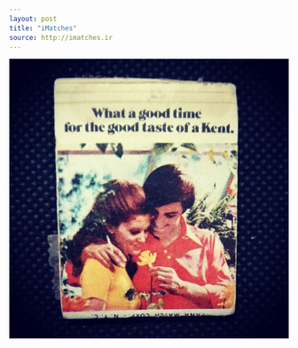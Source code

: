 ```yaml
---
layout: post
title: "iMatches"
source: http://imatches.ir
---
```


<img src="../assets/img/matches/matches-41.jpg">